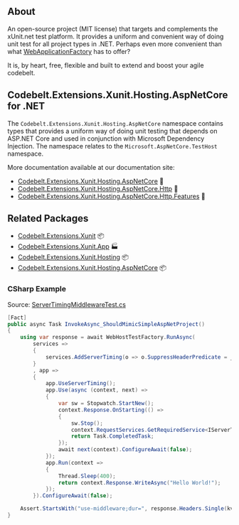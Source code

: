 ## About

An open-source project (MIT license) that targets and complements the xUnit.net test platform. It provides a uniform and convenient way of doing unit test for all project types in .NET.
Perhaps even more convenient than what [WebApplicationFactory](https://learn.microsoft.com/en-us/dotnet/api/microsoft.aspnetcore.mvc.testing.webapplicationfactory-1) has to offer?

It is, by heart, free, flexible and built to extend and boost your agile codebelt.

## **Codebelt.Extensions.Xunit.Hosting.AspNetCore** for .NET

The `Codebelt.Extensions.Xunit.Hosting.AspNetCore` namespace contains types that provides a uniform way of doing unit testing that depends on ASP.NET Core and used in conjunction with Microsoft Dependency Injection. The namespace relates to the `Microsoft.AspNetCore.TestHost` namespace.

More documentation available at our documentation site:

- [Codebelt.Extensions.Xunit.Hosting.AspNetCore](https://xunit.codebelt.net/api/Codebelt.Extensions.Xunit.Hosting.AspNetCore.html) 🔗
- [Codebelt.Extensions.Xunit.Hosting.AspNetCore.Http](https://xunit.codebelt.net/api/Codebelt.Extensions.Xunit.Hosting.AspNetCore.Http.html) 🔗
- [Codebelt.Extensions.Xunit.Hosting.AspNetCore.Http.Features](https://xunit.codebelt.net/api/Codebelt.Extensions.Xunit.Hosting.AspNetCore.Http.Features.html) 🔗

## Related Packages

* [Codebelt.Extensions.Xunit](https://www.nuget.org/packages/Codebelt.Extensions.Xunit/) 📦
* [Codebelt.Extensions.Xunit.App](https://www.nuget.org/packages/Codebelt.Extensions.Xunit.App/) 🏭
* [Codebelt.Extensions.Xunit.Hosting](https://www.nuget.org/packages/Codebelt.Extensions.Xunit.Hosting/) 📦
* [Codebelt.Extensions.Xunit.Hosting.AspNetCore](https://www.nuget.org/packages/Codebelt.Extensions.Xunit.Hosting.AspNetCore/) 📦

### CSharp Example

Source: [ServerTimingMiddlewareTest.cs](https://github.com/gimlichael/Cuemon/blob/main/test/Cuemon.AspNetCore.Tests/Diagnostics/ServerTimingMiddlewareTest.cs)

```csharp
[Fact]
public async Task InvokeAsync_ShouldMimicSimpleAspNetProject()
{
    using var response = await WebHostTestFactory.RunAsync(
        services =>
        {
            services.AddServerTiming(o => o.SuppressHeaderPredicate = _ => false);
        }
        , app =>
        {
            app.UseServerTiming();
            app.Use(async (context, next) =>
            {
                var sw = Stopwatch.StartNew();
                context.Response.OnStarting(() =>
                {
                    sw.Stop();
                    context.RequestServices.GetRequiredService<IServerTiming>().AddServerTiming("use-middleware", sw.Elapsed);
                    return Task.CompletedTask;
                });
                await next(context).ConfigureAwait(false);
            });
            app.Run(context =>
            {
                Thread.Sleep(400);
                return context.Response.WriteAsync("Hello World!");
            });
        }).ConfigureAwait(false);

    Assert.StartsWith("use-middleware;dur=", response.Headers.Single(kvp => kvp.Key == ServerTiming.HeaderName).Value.FirstOrDefault());
}
```
